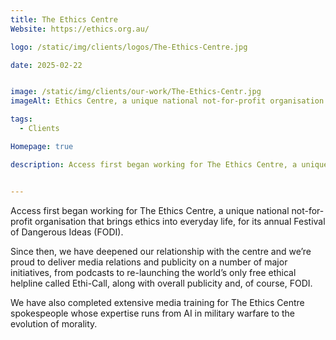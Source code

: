 ```yaml
---
title: The Ethics Centre
Website: https://ethics.org.au/

logo: /static/img/clients/logos/The-Ethics-Centre.jpg

date: 2025-02-22


image: /static/img/clients/our-work/The-Ethics-Centr.jpg
imageAlt: Ethics Centre, a unique national not-for-profit organisation.

tags:
  - Clients

Homepage: true

description: Access first began working for The Ethics Centre, a unique national not-for-profit organisation that brings ethics into everyday life, for its annual Festival of Dangerous Ideas (FODI).


---
```


Access first began working for The Ethics Centre, a unique national not-for-profit organisation that brings ethics into everyday life, for its annual Festival of Dangerous Ideas (FODI).

Since then, we have deepened our relationship with the centre and we’re proud to deliver media relations and publicity on a number of major initiatives, from podcasts to re-launching the world’s only free ethical helpline called Ethi-Call, along with overall publicity and, of course, FODI.

We have also completed extensive media training for The Ethics Centre spokespeople whose expertise runs from AI in military warfare to the evolution of morality.

